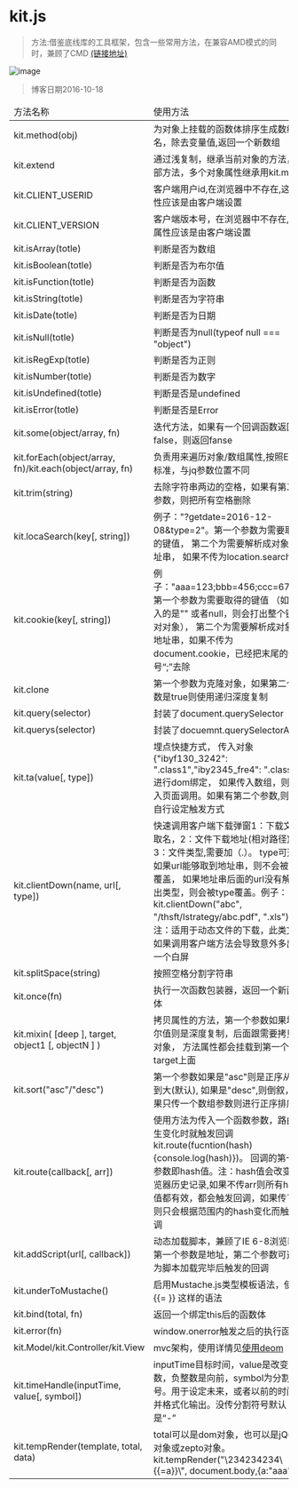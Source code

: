 # kit.js 

> 方法:借鉴底线库的工具框架，包含一些常用方法，在兼容AMD模式的同时，兼顾了CMD [(链接地址)](http://kelichao.github.io/)

![image](https://cloud.githubusercontent.com/assets/18028533/21641415/a0801094-d2b6-11e6-9cfd-3069b4195042.png)

> 博客日期2016-10-18

<table>

<thead>
<tr>
	<td>方法名称</td>
	<td>使用方法</td>
</tr>
</thead>
<tbody>
<tr>
	<td >kit.method(obj)</td> 
	<td>为对象上挂载的函数体排序生成数组名，除去变量值,返回一个新数组</td>
</tr>
<tr>
	<td>kit.extend</td> 
	<td>通过浅复制，继承当前对象的方法，内部方法，多个对象属性继承用kit.mixin</td>
</tr>
<tr>
	<td>kit.CLIENT_USERID</td> 
	<td>客户端用户id,在浏览器中不存在,这个属性应该是由客户端设置</td>
</tr>
<tr>
	<td>kit.CLIENT_VERSION</td> 
	<td>客户端版本号，在浏览器中不存在,这个属性应该是由客户端设置</td>
</tr>
<tr>
	<td>kit.isArray(totle) </td> <td>判断是否为数组</td>
</tr>
<tr>
	<td>kit.isBoolean(totle)</td> <td>判断是否为布尔值</td>
</tr>
<tr>
	<td>kit.isFunction(totle)</td> <td>判断是否为函数</td>
</tr>
<tr>
	<td>kit.isString(totle)</td> <td>判断是否为字符串</td>
</tr>
<tr>
	<td>kit.isDate(totle)</td> <td>判断是否为日期</td>
</tr>
<tr>
	<td>kit.isNull(totle)</td> <td>判断是否为null(typeof null === "object")</td>
</tr>
<tr>
	<td>kit.isRegExp(totle)</td> <td>判断是否为正则</td>
</tr>
<tr>
	<td>kit.isNumber(totle)</td> <td>判断是否为数字</td>
</tr>
<tr>
	<td>kit.isUndefined(totle)</td> <td>判断是否是undefined</td>
</tr>
<tr>
	<td>kit.isError(totle)</td> <td>判断是否是Error</td>
</tr>
<tr>
	<td>kit.some(object/array, fn)</td>
	 <td>迭代方法，如果有一个回调函数返回false，则返回fanse</td>
</tr>
<tr>
	<td>kit.forEach(object/array, fn)/kit.each(object/array, fn)</td>
	 <td>负责用来遍历对象/数组属性,按照ES5标准，与jq参数位置不同</td>
</tr>
<tr>
	<td>kit.trim(string)</td>
	 <td>去除字符串两边的空格，如果有第二个参数，则把所有空格删除</td>
</tr>
<tr>
	<td>kit.locaSearch(key[, string])</td> 
	<td>例子："?getdate=2016-12-08&type=2"。第一个参数为需要取得的键值，
	第二个为需要解析成对象的地址串，
	如果不传为location.search</td>
</tr>
<tr>
	<td>kit.cookie(key[, string])</td> 
	<td>例子："aaa=123;bbb=456;ccc=678"。第一个参数为需要取得的键值
	（如果传入的是"" 或者null，则会打出整个键值对对象），
	第二个为需要解析成对象的地址串，如果不传为document.cookie，已经把末尾的分号“;”去除</td>
</tr>
<tr>
	<td>kit.clone</td> 
	<td>第一个参数为克隆对象，如果第二个参数是true则使用递归深度复制</td>
</tr>
<tr>
	<td>kit.query(selector)</td> 
	<td>封装了document.querySelector</td>
</tr>
<tr>
	<td>kit.querys(selector)</td> 
	<td>封装了docuemnt.querySelectorAll</td>
</tr>
<tr>
	<td>kit.ta(value[, type])</td> 
	<td>埋点快捷方式，
	传入对象{"ibyf130_3242": ".class1","iby2345_fre4": ".class2"} 进行dom绑定，
	如果传入数组，则是载入页面调用。如果有第二个参数,则可以自行设定触发方式</td>
</tr>
<tr>
	<td>kit.clientDown(name, url[, type])</td> 
	<td>快速调用客户端下载弹窗1：下载文件取名，2：文件下载地址(相对路径)，3：文件类型,需要加（.）。	type可选，如果url能够取到地址串，则不会被type覆盖，
	 如果地址串后面的url没有解析出类型，则会被type覆盖。例子： kit.clientDown("abc", "/thsft/Istrategy/abc.pdf", ".xls")。
	 注：适用于动态文件的下载，此类文件如果调用客户端方法会导致意外多出现一个白屏</td>
</tr>
<tr>
	<td>kit.splitSpace(string)</td> 
	<td>按照空格分割字符串</td>
</tr>
<tr>
	<td>kit.once(fn)</td> 
	<td>执行一次函数包装器，返回一个新函数体</td>
</tr>
<tr>
	<td>kit.mixin( [deep ], target, object1 [, objectN ] )</td> 
	<td>拷贝属性的方法，第一个参数如果填布尔值则是深度复制，后面跟需要拷贝的对象，
	方法属性都会挂载到第一个对象target上面	</td>
</tr>
<tr>
	<td>kit.sort("asc"/"desc")</td> 
	<td>第一个参数如果是"asc"则是正序从小到大(默认), 如果是"desc",则倒叙，
	如果只传一个数组参数则进行正序排序</td>
</tr>
<tr>
	<td>kit.route(callback[, arr])</td> 
	<td>使用方法为传入一个函数参数，路由发生变化时就触发回调
	kit.route(fucntion(hash){console.log(hash)})。
	回调的第一个参数即hash值。注：hash值会改变浏览器历史记录,如果不传arr则所有hash值都有效，都会触发回调，如果传了arr则只会根据范围内的hash变化而触发回调</td>
</tr>
<tr>
	<td>kit.addScript(url[, callback])</td> 
	<td>动态加载脚本，兼顾了IE 6-8浏览器，第一个参数是地址，第二个参数可选，
	为脚本加载完毕后触发的回调</td>
</tr>
<tr>
	<td>kit.underToMustache()</td> 
	<td>启用Mustache.js类型模板语法，使用{{= }} 这样的语法</td>
</tr>
<tr>
	<td>kit.bind(total, fn)</td> 
	<td>返回一个绑定this后的函数体</td>
</tr>
<tr>
	<td>kit.error(fn)</td> 
	<td>window.onerror触发之后的执行函数</td>
</tr>
<tr>
	<td>kit.Model/kit.Controller/kit.View</td> 
	<td>mvc架构，使用详情见<a href="https://github.com/Kelichao/kit.js/issues/3">使用deom</a></td>
</tr>
<tr>
	<td>kit.timeHandle(inputTime, value[, symbol])</td> 
	<td>inputTime目标时间，value是改变天数，负整数是向前，symbol为分割符号。用于设定未来，或者以前的时间，并格式化输出。没传分割符号默认是“-”</td>
</tr>
<tr>
	<td>kit.tempRender(template, total, data)</td> 
	<td>total可以是dom对象，也可以是jQuery对象或zepto对象。kit.tempRender("\<a\>234234234\{{=a}}\</a\>", document.body,{a:"aaa"}) </td>
</tr>
</tbody>
</table>
